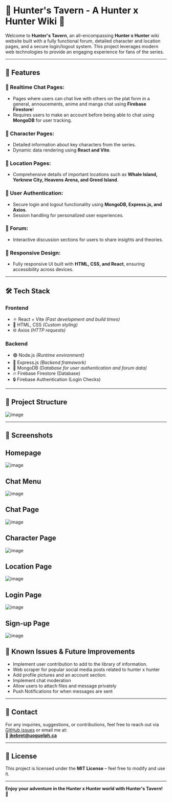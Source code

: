 # 🏹 Hunter's Tavern - A Hunter x Hunter Wiki 🏹

Welcome to **Hunter's Tavern**, an all-encompassing **Hunter x Hunter** wiki website built with a fully functional forum, detailed character and location pages, and a secure login/logout system. This project leverages modern web technologies to provide an engaging experience for fans of the series.

---

## 🚀 Features

### 🔹 Realtime Chat Pages:
- Pages where users can chat live with others on the plat form in a general, annoucements, anime and manga chat using **Firebase Firestore**!
- Requires users to make an account before being able to chat using **MongoDB** for user tracking.

### 🔹 Character Pages:
- Detailed information about key characters from the series.
- Dynamic data rendering using **React and Vite**.

### 🔹 Location Pages:
- Comprehensive details of important locations such as **Whale Island, Yorknew City, Heavens Arena, and Greed Island**.

### 🔹 User Authentication:
- Secure login and logout functionality using **MongoDB, Express.js, and Axios**.
- Session handling for personalized user experiences.

### 🔹 Forum:
- Interactive discussion sections for users to share insights and theories.

### 🔹 Responsive Design:
- Fully responsive UI built with **HTML, CSS, and React**, ensuring accessibility across devices.

---

## 🛠️ Tech Stack

### **Frontend**
- ⚛️ React + Vite *(Fast development and build times)*
- 🎨 HTML, CSS *(Custom styling)*
- 🌐 Axios *(HTTP requests)*

### **Backend**
- 🟢 Node.js *(Runtime environment)*
- 🚀 Express.js *(Backend framework)*
- 💾 MongoDB *(Database for user authentication and forum data)*
- 🔥 Firebase Firestore (Database)
- 🔒 Firebase Authentication (Login Checks)

---

## 📁 Project Structure
![image](https://github.com/user-attachments/assets/98b59a66-662d-49da-9900-342b6b93d1a4)


---

## 📸 Screenshots 
## Homepage
![image](https://github.com/user-attachments/assets/c9713c24-33ab-4da4-9004-50682ece16d9)

## Chat Menu
![image](https://github.com/user-attachments/assets/2e200f88-c4da-4a6d-af9e-a547b0dfb392)

## Chat Page
![image](https://github.com/user-attachments/assets/e4cd3dd4-6fa1-4eec-bf24-f0fa8f2dcc75)

## Character Page
![image](https://github.com/user-attachments/assets/a245fb76-95a2-4086-8056-db3284341ddc)

## Location Page
![image](https://github.com/user-attachments/assets/190c974e-2401-4ed8-af7e-283a9c311f71)


## Login Page
![image](https://github.com/user-attachments/assets/18e674f8-d5c2-45aa-a316-ed86e5d54e00)


## Sign-up Page
![image](https://github.com/user-attachments/assets/49e32719-230b-49e7-81f7-571927445d7a)

## 🐞 Known Issues & Future Improvements

- Implement user contribution to add to the library of information.
- Web scraper for popular social media posts related to hunter x hunter
- Add profile pictures and an account section.
- Implement chat moderation
- Allow users to attach files and message privately
- Push Notifications for when messages are sent

---

## 📧 Contact

For any inquiries, suggestions, or contributions, feel free to reach out via [GitHub issues](https://github.com/yourusername/HuntersTavern/issues) or email me at:  
📩 **[jkebret@uoguelph.ca](mailto:jkebret@uoguelph.ca)**

---

## 📜 License

This project is licensed under the **MIT License** – feel free to modify and use it.

---

**Enjoy your adventure in the Hunter x Hunter world with Hunter's Tavern!** 🏹






